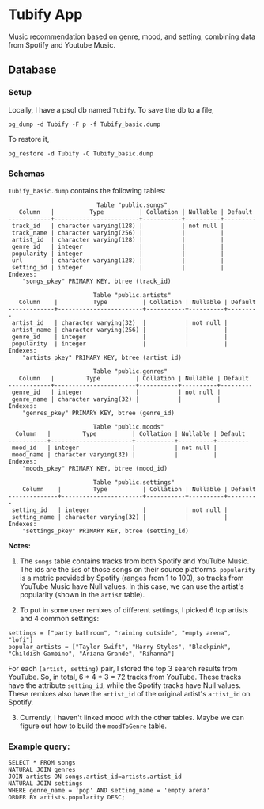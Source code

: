 # Tubify App

Music recommendation based on genre, mood, and setting, combining data from Spotify and Youtube Music.

## Database

### Setup
Locally, I have a psql db named `Tubify`. To save the db to a file, 
```
pg_dump -d Tubify -F p -f Tubify_basic.dump
```
To restore it,
```
pg_restore -d Tubify -C Tubify_basic.dump
```

### Schemas
`Tubify_basic.dump` contains the following tables:
```
                         Table "public.songs"
   Column   |          Type          | Collation | Nullable | Default
------------+------------------------+-----------+----------+---------
 track_id   | character varying(128) |           | not null |
 track_name | character varying(256) |           |          |
 artist_id  | character varying(128) |           |          |
 genre_id   | integer                |           |          |
 popularity | integer                |           |          |
 url        | character varying(128) |           |          |
 setting_id | integer                |           |          |
Indexes:
    "songs_pkey" PRIMARY KEY, btree (track_id)

                        Table "public.artists"
   Column    |          Type          | Collation | Nullable | Default
-------------+------------------------+-----------+----------+---------
 artist_id   | character varying(32)  |           | not null |
 artist_name | character varying(256) |           |          |
 genre_id    | integer                |           |          |
 popularity  | integer                |           |          |
Indexes:
    "artists_pkey" PRIMARY KEY, btree (artist_id)

                        Table "public.genres"
   Column   |         Type          | Collation | Nullable | Default
------------+-----------------------+-----------+----------+---------
 genre_id   | integer               |           | not null |
 genre_name | character varying(32) |           |          |
Indexes:
    "genres_pkey" PRIMARY KEY, btree (genre_id)

                        Table "public.moods"
  Column   |         Type          | Collation | Nullable | Default
-----------+-----------------------+-----------+----------+---------
 mood_id   | integer               |           | not null |
 mood_name | character varying(32) |           |          |
Indexes:
    "moods_pkey" PRIMARY KEY, btree (mood_id)

                        Table "public.settings"
    Column    |         Type          | Collation | Nullable | Default
--------------+-----------------------+-----------+----------+---------
 setting_id   | integer               |           | not null |
 setting_name | character varying(32) |           |          |
Indexes:
    "settings_pkey" PRIMARY KEY, btree (setting_id)
```

**Notes:**

1. The `songs` table contains tracks from both Spotify and YouTube Music. The ids are the `id`s of those songs on their source platforms. `popularity` is a metric provided by Spotify (ranges from 1 to 100), so tracks from YouTube Music have Null values. In this case, we can use the artist's popularity (shown in the `artist` table). 

2. To put in some user remixes of different settings, I picked 6 top artists and 4 common settings:
```
settings = ["party bathroom", "raining outside", "empty arena", "lofi"]
popular_artists = ["Taylor Swift", "Harry Styles", "Blackpink", "Childish Gambino", "Ariana Grande", "Rihanna"]
``` 
For each `(artist, setting)` pair, I stored the top 3 search results from YouTube. So, in total, 6 * 4 * 3 = 72 tracks from YouTube. These tracks have the attribute `setting_id`, while the Spotify tracks have Null values. These remixes also have the `artist_id` of the original artist's `artist_id` on Spotify.

3. Currently, I haven't linked mood with the other tables. Maybe we can figure out how to build the `moodToGenre` table.

### Example query:
```
SELECT * FROM songs 
NATURAL JOIN genres 
JOIN artists ON songs.artist_id=artists.artist_id 
NATURAL JOIN settings 
WHERE genre_name = 'pop' AND setting_name = 'empty arena' 
ORDER BY artists.popularity DESC;
```
